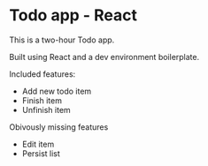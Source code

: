 # Todo app - React
This is a two-hour Todo app.

Built using React and a dev environment boilerplate.

Included features:
- Add new todo item
- Finish item
- Unfinish item

Obivously missing features
- Edit item
- Persist list
